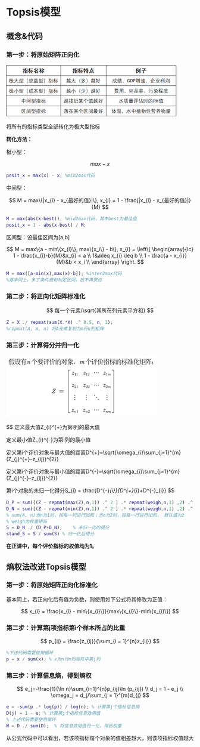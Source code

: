 # Topsis模型

## 概念&代码

### 第一步：将原始矩阵正向化

<img src="img/AHP/S1.png" style="zoom:50%;" />

将所有的指标类型全部转化为极大型指标

**转化方法：**

极小型：

$$
max - x
$$

```matlab
posit_x = max(x) - x; %min2max代码
```

中间型：

$$
M = max\{|x_{i} - x_{最好的值}|\}, x_{i} =  1 - \frac{|x_{i} - x_{最好的值}|}{M}
$$

```matlab
M = max(abs(x-best)); %mid2max代码，其中best为最佳值
posit_x = 1 - abs(x-best) / M;
```

区间型：设最佳区间为[a,b]

$$
M = max\{a - min\{x_{i}\}, max\{x_i\} - b\}, x_{i} = \left\{ 
    \begin{array}{lc}
        1 - \frac{x_{i}-b}{M}&x_{i} < a \\
        1&a\leq x_{i} \leq b \\
        1 - \frac{a - x_{i}}{M}&b < x_i \\
    \end{array}
\right.
$$

```matlab
M = max([a-min(x),max(x)-b]); %inter2max代码
%基本同上，多了条件语句判定区间，故不再赘述
```

### 第二步：将正向化矩阵标准化

$$
每一个元素/\sqrt{其所在列元素平方和}
$$

```matlab
Z = X ./ repmat(sum(X.*X) .^ 0.5, n, 1);
%repmat(A, m, n) 将A元素复制为m行n列矩阵
```

### 第三步：计算得分并归一化

<img src="img/AHP/S2.png" style="zoom:80%;" />

$$
定义最大值Z_{i}^{+}为第i列的最大值

定义最小值Z_{i}^{-}为第i列的最小值

定义第i个评价对象与最大值的距离D^{+}=\sqrt{\omega_{i}\sum_{j=1}^{m}(Z_{j}^{+}-z_{ij})^{2}}

定义第i个评价对象与最小值的距离D^{-}=\sqrt{\omega_{i}\sum_{j=1}^{m}(Z_{j}^{-}-z_{ij})^{2}}

第i个对象的未归一化得分S_{i} = \frac{D^{-}_{i}}{D^{+}_{i}+D^{-}_{i}}
$$

```matlab
D_P = sum([(Z - repmat(max(Z),n,1)) .^ 2 ] .* repmat(weigh,n,1) ,2) .^ 0.5;   % D+ 与最大值的距离向量
D_N = sum([(Z - repmat(min(Z),n,1)) .^ 2 ] .* repmat(weigh,n,1) ,2) .^ 0.5;   % D- 与最小值的距离向量
% sum(A, n)当n为1时，按每一列进行加和；当n为2时，按每一行进行加和， 默认值为2
% weigh为权重矩阵
S = D_N ./ (D_P+D_N);    % 未归一化的得分
stand_S = S / sum(S) % 归一化后得分
```

**在正课中，每个评价指标的权值均为1。**

## 熵权法改进Topsis模型

### 第一步：将原始矩阵正向化标准化

基本同上，若正向化后有值为负数，则使用如下公式将其修改为正值：

$$
x_{i} = \frac{x_{i} - min\{x_{i}\}}{max\{x_{i}\}-min\{x_{i}\}}
$$

### 第二步：计算第j项指标第i个样本所占的比重

$$
p_{ij} = \frac{z_{ij}}{\sum_{i = 1}^{n}z_{ij}}
$$

```matlab
%下述代码需要使用循环
p = x / sum(x); % x为n行m列矩阵中第j列
```

### 第三步：计算信息熵，得到熵权

$$
e_j=-\frac{1}{\ln n}\sum_{i=1}^{n}p_{ij}\ln (p_{ij}) \\
d_j = 1 - e_j \\
\omega_j = d_j/\sum_{j = 1}^{m}d_{j}
$$

```matlab
e = -sum(p .* log(p)) / log(n); % 计算第j个指标信息熵
D(j) = 1 - e; % 计算第j个指标信息效用值
% 上述代码需要使用循环
W = D ./ sum(D);  % 将信息效用值归一化，得到权重
```

从公式代码中可以看出，若该项指标每个对象的值相差越大，则该项指标权值越大
